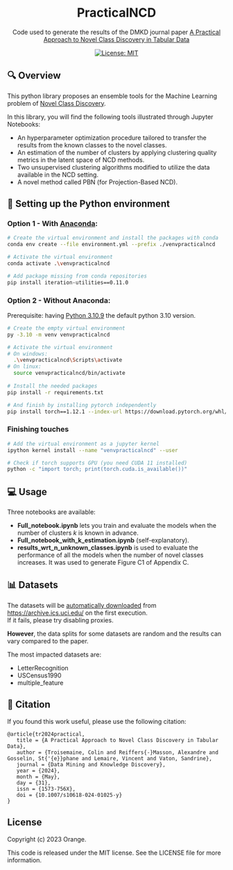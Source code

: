 <h1 align="center">
  PracticalNCD
</h1>
  
<p align="center">
  Code used to generate the results of the DMKD journal paper <a href="https://arxiv.org/abs/2311.05440">A Practical Approach to Novel Class Discovery in Tabular Data</a>
</p>

<div align="center">
 
  [![License: MIT](https://img.shields.io/badge/License-MIT-yellow.svg)](https://opensource.org/licenses/MIT)
</div>


## 🔍 Overview
This python library proposes an ensemble tools for the Machine Learning problem of [Novel Class Discovery](https://arxiv.org/pdf/2302.12028.pdf).

In this library, you will find the following tools illustrated through Jupyter Notebooks:
 - An hyperparameter optimization procedure tailored to transfer the results from the known classes to the novel classes.
 - An estimation of the number of clusters by applying clustering quality metrics in the latent space of NCD methods.
 - Two unsupervised clustering algorithms modified to utilize the data available in the NCD setting.
 - A novel method called PBN (for Projection-Based NCD).


## 🐍 Setting up the Python environment

### Option 1 - With [Anaconda](https://www.anaconda.com/download):

```bash
# Create the virtual environment and install the packages with conda
conda env create --file environment.yml --prefix ./venvpracticalncd

# Activate the virtual environment
conda activate .\venvpracticalncd

# Add package missing from conda repositories
pip install iteration-utilities==0.11.0
```

### Option 2 - Without Anaconda:

Prerequisite: having [Python 3.10.9](https://www.python.org/downloads/release/python-3109/) the default python 3.10 version.

```bash
# Create the empty virtual environment
py -3.10 -m venv venvpracticalncd

# Activate the virtual environment
# On windows:
  .\venvpracticalncd\Scripts\activate
# On linux:
  source venvpracticalncd/bin/activate
  
# Install the needed packages
pip install -r requirements.txt

# And finish by installing pytorch independently
pip install torch==1.12.1 --index-url https://download.pytorch.org/whl/cu113
```


### Finishing touches

```bash
# Add the virtual environment as a jupyter kernel
ipython kernel install --name "venvpracticalncd" --user

# Check if torch supports GPU (you need CUDA 11 installed)
python -c "import torch; print(torch.cuda.is_available())"
```


## 💻 Usage
Three notebooks are available:
- **Full_notebook.ipynb** lets you train and evaluate the models when the number of clusters *k* is known in advance.
- **Full_notebook_with_k_estimation.ipynb** (self-explanatory).
- **results_wrt_n_unknown_classes.ipynb** is used to evaluate the performance of all the models when the number of novel classes increases. It was used to generate Figure C1 of Appendix C.


## 📊 Datasets
The datasets will be <u>automatically downloaded</u> from https://archive.ics.uci.edu/ on the first execution.<br/>
If it fails, please try disabling proxies.

**However**, the data splits for some datasets are random and the results can vary compared to the paper.

The most impacted datasets are:
- LetterRecognition
- USCensus1990
- multiple_feature


## 📜 Citation
If you found this work useful, please use the following citation:
```
@article{tr2024practical,
   title = {A Practical Approach to Novel Class Discovery in Tabular Data},
   author = {Troisemaine, Colin and Reiffers{-}Masson, Alexandre and Gosselin, St{'{e}}phane and Lemaire, Vincent and Vaton, Sandrine},
   journal = {Data Mining and Knowledge Discovery},
   year = {2024},
   month = {May},
   day = {31},
   issn = {1573-756X},
   doi = {10.1007/s10618-024-01025-y}
}
```

## License

Copyright (c) 2023 Orange.

This code is released under the MIT license. See the LICENSE file for more information.
